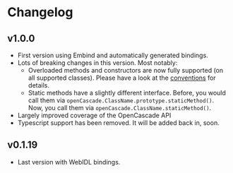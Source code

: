 # Changelog

## v1.0.0
* First version using Embind and automatically generated bindings.
* Lots of breaking changes in this version. Most notably:
  * Overloaded methods and constructors are now fully supported (on all supported classes). Please have a look at the [conventions](embind/conventions.md) for details.
  * Static methods have a slightly different interface. Before, you would call them via `openCascade.ClassName.prototype.staticMethod()`. Now, you call them via `openCascade.ClassName.staticMethod()`.
* Largely improved coverage of the OpenCascade API
* Typescript support has been removed. It will be added back in, soon.

## v0.1.19
* Last version with WebIDL bindings.
